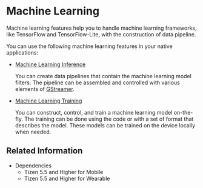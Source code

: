 # Machine Learning


Machine learning features help you to handle machine learning frameworks, like TensorFlow and TensorFlow-Lite, with the construction of data pipeline.

You can use the following machine learning features in your native applications:

- [Machine Learning Inference](machine-learning-inference.md)

  You can create data pipelines that contain the machine learning model filters. The pipeline can be assembled and controlled with various elements of [GStreamer](https://gstreamer.freedesktop.org/).

- [Machine Learning Training](machine-learning-training.md)

  You can construct, control, and train a machine learning model on-the-fly. The training can be done using the code or with a set of format that describes the model. These models can be trained on the device locally when needed.

## Related Information

- Dependencies
  - Tizen 5.5 and Higher for Mobile
  - Tizen 5.5 and Higher for Wearable

